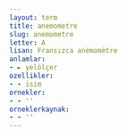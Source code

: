 ```yaml
---
layout: term
title: anemometre
slug: anemometre
letter: A
lisan: Fransızca anémomètre
anlamlar:
- ► yelölçer
ozellikler:
- - isim
ornekler:
- - ''
orneklerkaynak:
- - ''
---
```

